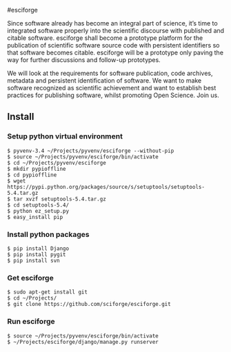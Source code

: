 #esciforge

Since software already has become an integral part of science, it’s time to integrated software properly into the scientific discourse with published and citable software. esciforge shall become a prototype platform for the publication of scientific software source code with persistent identifiers so that software becomes citable. esciforge will be a prototype only paving the way for further discussions and follow-up prototypes.

We will look at the requirements for software publication, code archives, metadata and persistent identification of software. We want to make software recognized as scientific achievement and want to establish best practices for publishing software, whilst promoting Open Science. Join us.

## Install

### Setup python virtual environment

```shell
$ pyvenv-3.4 ~/Projects/pyvenv/esciforge --without-pip
$ source ~/Projects/pyvenv/esciforge/bin/activate
$ cd ~/Projects/pyvenv/esciforge
$ mkdir pypioffline
$ cd pypioffline
$ wget https://pypi.python.org/packages/source/s/setuptools/setuptools-5.4.tar.gz
$ tar xvzf setuptools-5.4.tar.gz 
$ cd setuptools-5.4/
$ python ez_setup.py
$ easy_install pip
```

### Install python packages
```shell
$ pip install Django
$ pip install pygit
$ pip install svn
```

### Get esciforge
```shell 
$ sudo apt-get install git
$ cd ~/Projects/
$ git clone https://github.com/sciforge/esciforge.git
```

### Run esciforge
```shell 
$ source ~/Projects/pyvenv/esciforge/bin/activate
$ ~/Projects/esciforge/django/manage.py runserver
```
